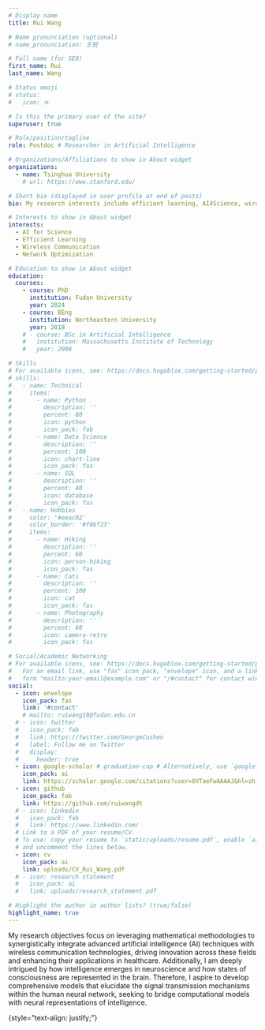 ```yaml
---
# Display name
title: Rui Wang

# Name pronunciation (optional)
# name_pronunciation: 王锐

# Full name (for SEO)
first_name: Rui
last_name: Wang

# Status emoji
# status:
#   icon: ☕️

# Is this the primary user of the site?
superuser: true

# Role/position/tagline
role: Postdoc # Researcher in Artificial Intelligence

# Organizations/Affiliations to show in About widget
organizations:
  - name: Tsinghua University
    # url: https://www.stanford.edu/

# Short bio (displayed in user profile at end of posts)
bio: My research interests include efficient learning, AI4Science, wireless communication.

# Interests to show in About widget
interests:
  - AI for Science
  - Efficient Learning
  - Wireless Communication
  - Network Optimization

# Education to show in About widget
education:
  courses:
    - course: PhD
      institution: Fudan University
      year: 2024
    - course: BEng
      institution: Northeastern University
      year: 2018
    # - course: BSc in Artificial Intelligence
    #   institution: Massachusetts Institute of Technology
    #   year: 2008

# Skills
# For available icons, see: https://docs.hugoblox.com/getting-started/page-builder/#icons
# skills:
#   - name: Technical
#     items:
#       - name: Python
#         description: ''
#         percent: 80
#         icon: python
#         icon_pack: fab
#       - name: Data Science
#         description: ''
#         percent: 100
#         icon: chart-line
#         icon_pack: fas
#       - name: SQL
#         description: ''
#         percent: 40
#         icon: database
#         icon_pack: fas
#   - name: Hobbies
#     color: '#eeac02'
#     color_border: '#f0bf23'
#     items:
#       - name: Hiking
#         description: ''
#         percent: 60
#         icon: person-hiking
#         icon_pack: fas
#       - name: Cats
#         description: ''
#         percent: 100
#         icon: cat
#         icon_pack: fas
#       - name: Photography
#         description: ''
#         percent: 80
#         icon: camera-retro
#         icon_pack: fas

# Social/Academic Networking
# For available icons, see: https://docs.hugoblox.com/getting-started/page-builder/#icons
#   For an email link, use "fas" icon pack, "envelope" icon, and a link in the
#   form "mailto:your-email@example.com" or "/#contact" for contact widget.
social:
  - icon: envelope
    icon_pack: fas
    link: '#contact'
    # mailto: ruiwang18@fudan.edu.cn
  # - icon: twitter
  #   icon_pack: fab
  #   link: https://twitter.com/GeorgeCushen
  #   label: Follow me on Twitter
  #   display:
  #     header: true
  - icon: google-scholar # graduation-cap # Alternatively, use `google-scholar` icon from `ai` icon pack
    icon_pack: ai
    link: https://scholar.google.com/citations?user=8VTaeFwAAAAJ&hl=zh-CN
  - icon: github
    icon_pack: fab
    link: https://github.com/ruiwangdt
  # - icon: linkedin
  #   icon_pack: fab
  #   link: https://www.linkedin.com/
  # Link to a PDF of your resume/CV.
  # To use: copy your resume to `static/uploads/resume.pdf`, enable `ai` icons in `params.yaml`,
  # and uncomment the lines below.
  - icon: cv
    icon_pack: ai
    link: uploads/CV_Rui_Wang.pdf
  # - icon: research statement
  #   icon_pack: ai
  #   link: uploads/research_statement.pdf

# Highlight the author in author lists? (true/false)
highlight_name: true
---
```


My research objectives focus on leveraging mathematical methodologies to synergistically integrate advanced artificial intelligence (AI) techniques with wireless communication technologies, driving innovation across these fields and enhancing their applications in healthcare. Additionally, I am deeply intrigued by how intelligence emerges in neuroscience and how states of consciousness are represented in the brain. Therefore, I aspire to develop comprehensive models that elucidate the signal transmission mechanisms within the human neural network, seeking to bridge computational models with neural representations of intelligence.

{style="text-align: justify;"}
